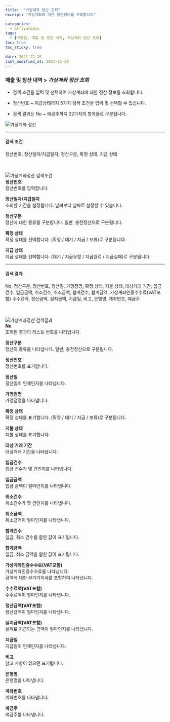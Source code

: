 ```yaml
---
title:  "가상계좌 정산 조회"
excerpt: "가상계좌에 대한 정산정보를 조회합니다"

categories:
  - affliatedss
tags:
  - [가맹점, 매출 및 정산 내역, 가상계좌 정산 조회]
toc: true
toc_sticky: true
 
date: 2021-12-28
last_modified_at: 2021-12-29
---
```

### 매출 및 정산 내역 > *가상계좌 정산 조회*
- 검색 조건을 입력 및 선택하여 가상계좌에 대한 정산 정보를 조회합니다.

- 정산번호 ~ 지급상태까지 5가지 검색 조건을 입력 및 선택할 수 있습니다.

- 검색 결과는 No ~ 예금주까지 22가지의 항목들로 구분됩니다.

![가상계좌 정산](https://user-images.githubusercontent.com/95394003/147636140-cf646db4-3295-47f7-bcfe-a26653ce1107.jpeg)
<br>

---

#### 검색 조건
정산번호, 정산일자/지급일자, 정산구분, 확정 상태, 지급 상태<br>
<br>
<br>

![가상계좌정산 검색조건](https://user-images.githubusercontent.com/95394003/147636144-b23d5a30-64ff-4195-be40-e647916edfcd.jpeg)<br>
**정산번호**<br>
정산번호를 입력합니다.

**정산일자/지급일자**<br>
조회할 기간을 설정합니다. 날짜부터 날짜로 설정할 수 있습니다.

**정산구분**<br>
정산에 대한 종류를 구분합니다. 일반, 충전정산으로 구분됩니다.

**확정 상태**<br>
확정 상태를 선택합니다. (확정 / 대기 / 지급 / 보류)로 구분됩니다.

**지급 상태**<br>
지급 상태를 선택합니다. (대기 / 지급요청 / 지급완료 / 지급실패)로 구분됩니다.
<br>

---

#### 검색 결과
No, 정산구분, 정산번호, 정산일, 가맹점명, 확정 상태, 지불 상태, 대상거래 기간, 입금건수, 입금금액, 취소건수, 취소금액, 합계건수, 합계금액, 가상계좌인증수수료(VAT포함) 수수료액, 정산금액, 실지급액, 지급일, 비고, 은행명, 계좌번호, 예금주<br>
<br>
<br>

![가상계좌정산 검색결과](https://user-images.githubusercontent.com/95394003/147636145-fcfc259c-8cd5-4505-bbbb-ebd56ec01575.jpeg)<br>
**No**<br>
조회된 결과의 리스트 번호를 나타냅니다.

**정산구분**<br>
정산의 종류를 나타냅니다. 일반, 충전정산으로 구분됩니다.

**정산번호**<br>
정산번호를 표기합니다.

**정산일**<br>
정산일이 언제인지를 나타냅니다.

**가맹점명**<br>
가맹점명을 나타냅니다.

**확정 상태**<br>
확정 상태를 표기합니다. (확정 / 대기 / 지급 / 보류)로 구분됩니다.

**지불 상태**<br>
지불 상태를 표기합니다.

**대상 거래 기간**<br>
대상거래 기간을 나타냅니다.

**입금건수**<br>
입금 건수가 몇 건인지를 나타냅니다.

**입금금액**<br>
입금 금액이 얼마인지를 나타냅니다.

**취소건수**<br>
취소건수가 몇 건인지를 나타냅니다.

**취소금액**<br>
취소금액이 얼마인지를 나타냅니다.

**합계건수**<br>
입금, 취소 건수를 합한 값이 표기됩니다.

**합계금액**<br>
입금, 취소 금액을 합한 값이 표기됩니다.

**가상계좌인증수수료(VAT포함)**
<br>가상계좌인증수수료를 나타냅니다.
<br>금액에 대한 부가가치세를 포함하여 나타냅니다.

**수수료액(VAT포함)**<br>
수수료액이 얼마인지를 나타냅니다.

**정산금액(VAT포함)**<br>
정산금액이 얼마인지를 나타냅니다.

**실지급액(VAT포함)**<br>
실제로 지급되는 금액이 얼마인지를 나타냅니다.

**지급일**<br>
지급일이 언제인지를 나타냅니다.

**비고**<br>
참고 사항이 있으면 표기됩니다.

**은행명**<br>
은행명을 나타냅니다.

**계좌번호**<br>
계좌번호를 나타냅니다.

**예금주**<br>
예금주를 나타냅니다.
